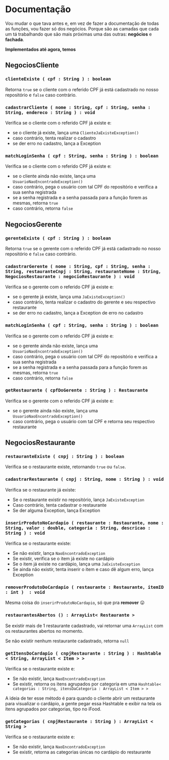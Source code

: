 # Documentação

Vou mudar o que tava antes e, em vez de fazer a documentação de todas as funções, vou fazer só dos negócios. Porque são as camadas que cada um tá trabalhando que são mais próximas uma das outras: **negócios** e **fachada**.

**Implementados até agora, temos**

## NegociosCliente

### `clienteExiste ( cpf : String ) : boolean`

Retorna `true` se o cliente com o referido CPF já está cadastrado no nosso repositório e `false` caso contrário.

### `cadastrarCliente ( nome : String, cpf : String, senha : String, endereco : String ) : void`

Verifica se o cliente com o referido CPF já existe e: 

* se o cliente já existe, lança uma `ClienteJaExisteException()`
* caso contrário, tenta realizar o cadastro
* se der erro no cadastro, lança a Exception

### `matchLoginSenha ( cpf : String, senha : String ) : boolean`

Verifica se o cliente com o referido CPF já existe e:

* se o cliente ainda não existe, lança uma `UsuarioNaoEncontradoException()`
* caso contrário, pega o usuário com tal CPF do repositório e verifica a sua senha registrada
* se a senha registrada e a senha passada para a função forem as mesmas, retorna `true`
* caso contrário, retorna `false`

## NegociosGerente

### `gerenteExiste ( cpf : String ) : boolean`

Retorna `true` se o gerente com o referido CPF já está cadastrado no nosso repositório e `false` caso contrário.

### `cadastrarGerente ( nome : String, cpf : String, senha : String, restauranteCnpj : String, restauranteNome : String, NegociosRestaurante : negocioRestaurante ) : void`

Verifica se o gerente com o referido CPF já existe e: 

* se o gerente já existe, lança uma `JaExisteException()`
* caso contrário, tenta realizar o cadastro do gerente e seu respectivo restaurante
* se der erro no cadastro, lança a Exception de erro no cadastro

### `matchLoginSenha ( cpf : String, senha : String ) : boolean`

Verifica se o gerente com o referido CPF já existe e:

* se o gerente ainda não existe, lança uma `UsuarioNaoEncontradoException()`
* caso contrário, pega o usuário com tal CPF do repositório e verifica a sua senha registrada
* se a senha registrada e a senha passada para a função forem as mesmas, retorna `true`
* caso contrário, retorna `false`

### `getRestaurante ( cpfDoGerente : String ) : Restaurante`

Verifica se o gerente com o referido CPF já existe e:

* se o gerente ainda não existe, lança uma `UsuarioNaoEncontradoException()`
* caso contrário, pega o usuário com tal CPF e retorna seu respectivo restaurante

## NegociosRestaurante

### `restauranteExiste ( cnpj : String ) : boolean`

Verifica se o restaurante existe, retornando `true` ou `false`.

### `cadastrarRestaurante ( cnpj : String, nome : String ) : void`

Verifica se o restaurante já existe:

* Se o restaurante existir no repositório, lança `JaExisteException`
* Caso contrário, tenta cadastrar o restaurante
* Se der alguma Exception, lança Exception

### `inserirProdutoNoCardapio ( restaurante : Restaurante, nome : String, valor : double, categoria : String, descricao : String ) : void`

Verifica se o restaurante existe:

* Se não existir, lança `NaoEncontradoException`
* Se existir, verifica se o item já existe no cardápio
* Se o item já existe no cardápio, lança uma `JaExisteException`
* Se ainda não existir, tenta inserir o item e caso dê algum erro, lança Exception

### `removerProdutoDoCardapio ( restaurante : Restaurante, itemID : int )  : void`

Mesma coisa do `inserirProdutoNoCardapio`, só que pra **remover** 😛

### `restaurantesAbertos () : ArrayList< Restaurante >`

Se existir mais de 1 restaurante cadastrado, vai retornar uma `ArrayList` com os restaurantes abertos no momento.

Se não existir nenhum restaurante cadastrado, retorna `null`

### `getItensDoCardapio ( cnpjRestaurante : String ) : Hashtable < String, ArrayList < Item > >`

Verifica se o restaurante existe e:

* Se não existir, lança `NaoEncontradoException`
* Se existir, retorna os itens agrupados por categoria em uma `Hashtable< categorias : String, itensDaCategoria : ArrayList < Item > >`

A ideia de ter esse método é para quando o cliente abrir um restaurante para visualizar o cardápio, a gente pegar essa Hashtable e exibir na tela os itens agrupados por categorias, tipo no iFood.

### `getCategorias ( cnpjRestaurante : String ) : ArrayList < String >`

Verifica se o restaurante existe e:

* Se não existir, lança `NaoEncontradoException`
* Se existir, retorna as categorias únicas no cardápio do restaurante